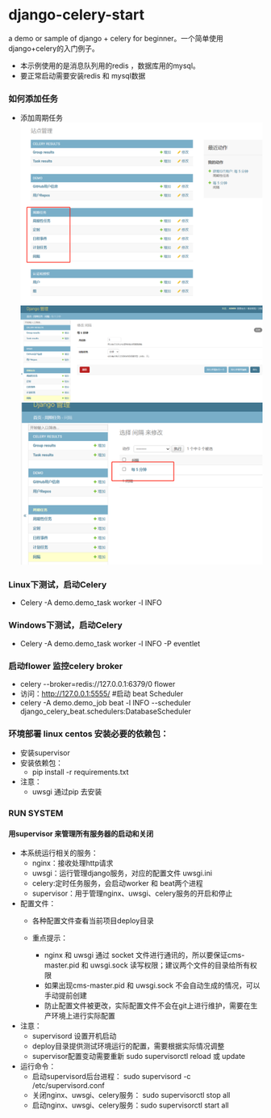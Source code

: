 # django-celery-start
  a demo or sample of django + celery for beginner。一个简单使用django+celery的入门例子。
  - 本示例使用的是消息队列用的redis ，数据库用的mysql。
  - 要正常启动需要安装redis 和 mysql数据
### 如何添加任务
  - 添加周期任务
  ![](https://github.com/brucelkx/django-celery-start/blob/main/start/screenshot/01.png)
  ![](https://github.com/brucelkx/django-celery-start/blob/main/start/screenshot/02.png)
  ![](https://github.com/brucelkx/django-celery-start/blob/main/start/screenshot/03.png)

### Linux下测试，启动Celery
 - Celery -A demo.demo_task worker -l INFO
### Windows下测试，启动Celery
 - Celery -A demo.demo_task worker -l INFO -P eventlet

### 启动flower 监控celery broker
- celery --broker=redis://127.0.0.1:6379/0 flower
- 访问：http://127.0.0.1:5555/
#启动 beat Scheduler
- celery -A demo.demo_job beat -l INFO --scheduler django_celery_beat.schedulers:DatabaseScheduler

### 环境部署 linux centos 安装必要的依赖包：
- 安装supervisor
- 安装依赖包：
  - pip install -r requirements.txt 
- 注意：
  - uwsgi 通过pip 去安装
### RUN SYSTEM  
#### 用supervisor 来管理所有服务器的启动和关闭
- 本系统运行相关的服务：
  - nginx：接收处理http请求
  - uwsgi：运行管理django服务，对应的配置文件 uwsgi.ini
  - celery:定时任务服务，会启动worker 和 beat两个进程
  - supervisor：用于管理nginx、uwsgi、celery服务的开启和停止
- 配置文件：
  - 各种配置文件查看当前项目deploy目录 
  
  - 重点提示：
    - nginx 和 uwsgi 通过 socket 文件进行通讯的，所以要保证cms-master.pid 和 uwsgi.sock 读写权限；建议两个文件的目录给所有权限 
    - 如果出现cms-master.pid 和 uwsgi.sock 不会自动生成的情况，可以手动提前创建
    - 防止配置文件被更改，实际配置文件不会在git上进行维护，需要在生产环境上进行实际配置
- 注意：
  - supervisord 设置开机启动 
  - deploy目录提供测试环境运行的配置，需要根据实际情况调整
  - supervisor配置变动需要重新 sudo supervisorctl reload 或 update
- 运行命令：
  - 启动supervisord后台进程： sudo supervisord -c /etc/supervisord.conf
  - 关闭nginx、uwsgi、celery服务： sudo supervisorctl stop all
  - 启动nginx、uwsgi、celery服务：sudo supervisorctl start all 
 



